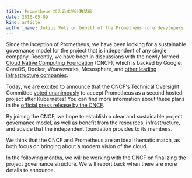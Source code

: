 ```yaml
---
title: Prometheus 加入云本地计算基础
date: 2016-05-09
kind: article
author_name: Julius Volz on behalf of the Prometheus core developers
---
```


Since the inception of Prometheus, we have been looking for a sustainable
governance model for the project that is independent of any single company.
Recently, we have been in discussions with the newly formed [Cloud Native
Computing Foundation](https://cncf.io/) (CNCF), which is backed by Google,
CoreOS, Docker, Weaveworks, Mesosphere, and [other leading infrastructure
companies](https://cncf.io/about/members).

Today, we are excited to announce that the CNCF's Technical Oversight Committee
[voted unanimously](http://lists.cncf.io/pipermail/cncf-toc/2016-May/000198.html) to
accept Prometheus as a second hosted project after Kubernetes! You can find
more information about these plans in the
[official press release by the CNCF](https://cncf.io/news/news/2016/05/cloud-native-computing-foundation-accepts-prometheus-second-hosted-project).

By joining the CNCF, we hope to establish a clear and sustainable project
governance model, as well as benefit from the resources, infrastructure, and
advice that the independent foundation provides to its members.

We think that the CNCF and Prometheus are an ideal thematic match, as both
focus on bringing about a modern vision of the cloud.

In the following months, we will be working with the CNCF on finalizing the
project governance structure. We will report back when there are more details
to announce.
